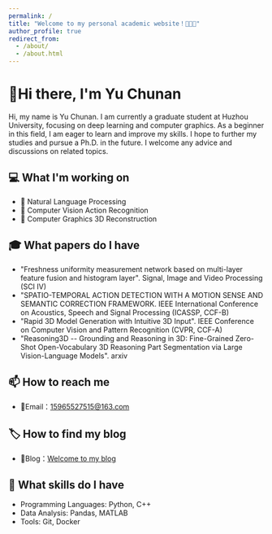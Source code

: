 ```yaml
---
permalink: /
title: "Welcome to my personal academic website！🚀🚀🚀"
author_profile: true
redirect_from: 
  - /about/
  - /about.html
---
```


# 👋Hi there, I'm Yu Chunan

Hi, my name is Yu Chunan. I am currently a graduate student at Huzhou University, focusing on deep learning and computer graphics. As a beginner in this field, I am eager to learn and improve my skills. I hope to further my studies and pursue a Ph.D. in the future. I welcome any advice and discussions on related topics.

## 💻 What I'm working on

- 📃 Natural Language Processing
- 🎥 Computer Vision Action Recognition
- 🗼 Computer Graphics 3D Reconstruction

## 🎓 What papers do I have

- "Freshness uniformity measurement network based on multi-layer feature fusion and histogram layer". Signal, Image and Video Processing (SCI Ⅳ)
- "SPATIO-TEMPORAL ACTION DETECTION WITH A MOTION SENSE AND SEMANTIC CORRECTION FRAMEWORK. IEEE International Conference on Acoustics, Speech and Signal Processing (ICASSP, CCF-B)
- "Rapid 3D Model Generation with Intuitive 3D Input". IEEE Conference on Computer Vision and Pattern Recognition (CVPR, CCF-A)
- "Reasoning3D -- Grounding and Reasoning in 3D: Fine-Grained Zero-Shot Open-Vocabulary 3D Reasoning Part Segmentation via Large Vision-Language Models". arxiv

## 📫 How to reach me

- 📮Email：15965527515@163.com

## 🏷️ How to find my blog

- 📓Blog：[Welcome to my blog](https://blog.csdn.net/programmer_A?type=blog)
  
## 💼 What skills do I have

- Programming Languages: Python, C++
- Data Analysis: Pandas, MATLAB
- Tools: Git, Docker


